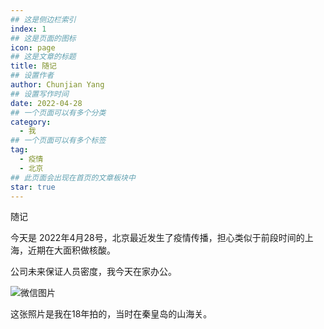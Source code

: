 ```yaml
---
## 这是侧边栏索引
index: 1
## 这是页面的图标
icon: page
## 这是文章的标题
title: 随记
## 设置作者
author: Chunjian Yang
## 设置写作时间
date: 2022-04-28
## 一个页面可以有多个分类
category:
  - 我
## 一个页面可以有多个标签
tag:
  - 疫情
  - 北京
## 此页面会出现在首页的文章板块中
star: true
---
```


随记


<!-- more -->

今天是 2022年4月28号，北京最近发生了疫情传播，担心类似于前段时间的上海，近期在大面积做核酸。

公司未来保证人员密度，我今天在家办公。

![微信图片](https://tvax1.sinaimg.cn/large/007F3CC8ly1h1pf1ey1z5j30u0140td5.jpg)

这张照片是我在18年拍的，当时在秦皇岛的山海关。


